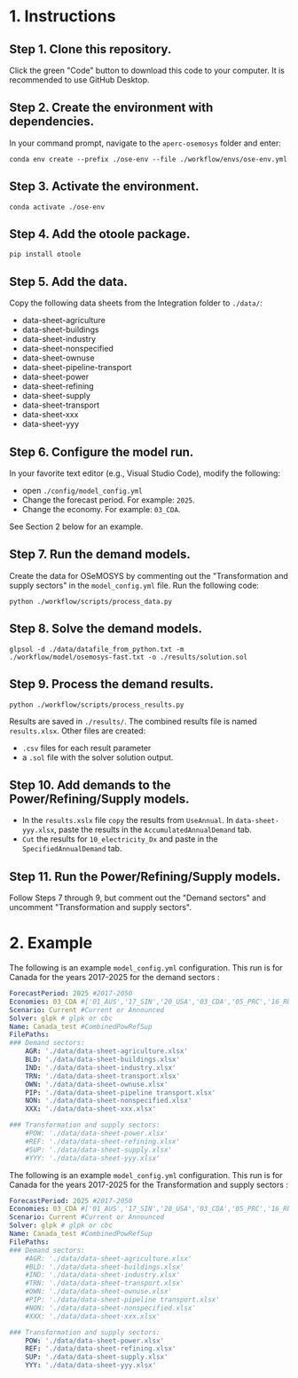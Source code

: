 # 1. Instructions

## Step 1. Clone this repository.

Click the green "Code" button to download this code to your computer. It is recommended to use GitHub Desktop.

## Step 2. Create the environment with dependencies.

In your command prompt, navigate to the `aperc-osemosys` folder and enter:

`conda env create --prefix ./ose-env --file ./workflow/envs/ose-env.yml`

## Step 3. Activate the environment.
`conda activate ./ose-env`

## Step 4. Add the otoole package.

`pip install otoole`

## Step 5. Add the data.
Copy the following data sheets from the Integration folder to `./data/`:
- data-sheet-agriculture
- data-sheet-buildings
- data-sheet-industry
- data-sheet-nonspecified
- data-sheet-ownuse
- data-sheet-pipeline-transport
- data-sheet-power
- data-sheet-refining
- data-sheet-supply
- data-sheet-transport
- data-sheet-xxx
- data-sheet-yyy

## Step 6. Configure the model run.
In your favorite text editor (e.g., Visual Studio Code), modify the following:
- open `./config/model_config.yml`
- Change the forecast period. For example: `2025`.
- Change the economy. For example: `03_CDA`.

See Section 2 below for an example.

## Step 7. Run the demand models.

Create the data for OSeMOSYS by commenting out the "Transformation and supply sectors" in the `model_config.yml` file. Run the following code:

`python ./workflow/scripts/process_data.py`

## Step 8. Solve the demand models.

`glpsol -d ./data/datafile_from_python.txt -m ./workflow/model/osemosys-fast.txt -o ./results/solution.sol`

## Step 9. Process the demand results.

`python ./workflow/scripts/process_results.py`

Results are saved in `./results/`. The combined results file is named `results.xlsx`. Other files are created:
- `.csv` files for each result parameter
- a `.sol` file with the solver solution output.

## Step 10. Add demands to the Power/Refining/Supply models.

- In the `results.xslx` file `copy` the results from `UseAnnual`. In `data-sheet-yyy.xlsx`, paste the results in the `AccumulatedAnnualDemand` tab.
- `Cut` the results for `10_electricity_Dx` and paste in the `SpecifiedAnnualDemand` tab.

## Step 11. Run the Power/Refining/Supply models.

Follow Steps 7 through 9, but comment out the "Demand sectors" and uncomment "Transformation and supply sectors".

# 2. Example
The following is an example `model_config.yml` configuration. This run is for Canada for the years 2017-2025 for the demand sectors :

```yml
ForecastPeriod: 2025 #2017-2050
Economies: 03_CDA #['01_AUS','17_SIN','20_USA','03_CDA','05_PRC','16_RUS','10_MAS','07_INA','15_RP','19_THA','21_VN','08_JPN','09_ROK','18_CT','06_HKC',14_PE] # see data sheets for economy abbreviations
Scenario: Current #Current or Announced
Solver: glpk # glpk or cbc
Name: Canada_test #CombinedPowRefSup 
FilePaths:
### Demand sectors:
    AGR: './data/data-sheet-agriculture.xlsx'
    BLD: './data/data-sheet-buildings.xlsx'
    IND: './data/data-sheet-industry.xlsx'
    TRN: './data/data-sheet-transport.xlsx'
    OWN: './data/data-sheet-ownuse.xlsx'
    PIP: './data/data-sheet-pipeline transport.xlsx'
    NON: './data/data-sheet-nonspecified.xlsx'
    XXX: './data/data-sheet-xxx.xlsx'

### Transformation and supply sectors:
    #POW: './data/data-sheet-power.xlsx'
    #REF: './data/data-sheet-refining.xlsx'
    #SUP: './data/data-sheet-supply.xlsx'
    #YYY: './data/data-sheet-yyy.xlsx'
```

The following is an example `model_config.yml` configuration. This run is for Canada for the years 2017-2025 for the Transformation and supply sectors :

```yml
ForecastPeriod: 2025 #2017-2050
Economies: 03_CDA #['01_AUS','17_SIN','20_USA','03_CDA','05_PRC','16_RUS','10_MAS','07_INA','15_RP','19_THA','21_VN','08_JPN','09_ROK','18_CT','06_HKC',14_PE] # see data sheets for economy abbreviations
Scenario: Current #Current or Announced
Solver: glpk # glpk or cbc
Name: Canada_test #CombinedPowRefSup 
FilePaths:
### Demand sectors:
    #AGR: './data/data-sheet-agriculture.xlsx'
    #BLD: './data/data-sheet-buildings.xlsx'
    #IND: './data/data-sheet-industry.xlsx'
    #TRN: './data/data-sheet-transport.xlsx'
    #OWN: './data/data-sheet-ownuse.xlsx'
    #PIP: './data/data-sheet-pipeline transport.xlsx'
    #NON: './data/data-sheet-nonspecified.xlsx'
    #XXX: './data/data-sheet-xxx.xlsx'

### Transformation and supply sectors:
    POW: './data/data-sheet-power.xlsx'
    REF: './data/data-sheet-refining.xlsx'
    SUP: './data/data-sheet-supply.xlsx'
    YYY: './data/data-sheet-yyy.xlsx'
```